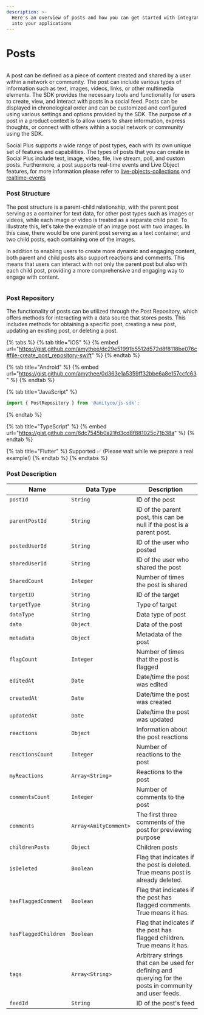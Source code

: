 ```yaml
---
description: >-
  Here's an overview of posts and how you can get started with integrating them
  into your applications
---
```


# Posts

<figure><img src="../../../.gitbook/assets/image (125).png" alt=""><figcaption></figcaption></figure>

A post can be defined as a piece of content created and shared by a user within a network or community. The post can include various types of information such as text, images, videos, links, or other multimedia elements. The SDK provides the necessary tools and functionality for users to create, view, and interact with posts in a social feed. Posts can be displayed in chronological order and can be customized and configured using various settings and options provided by the SDK. The purpose of a post in a product context is to allow users to share information, express thoughts, or connect with others within a social network or community using the SDK.

Social Plus supports a wide range of post types, each with its own unique set of features and capabilities. The types of posts that you can create in Social Plus include text, image, video, file, live stream, poll, and custom posts. Furthermore, a post supports real-time events and Live Object features, for more information please refer to [live-objects-collections](../../core-concepts/live-objects-collections/ "mention") and [realtime-events](../../core-concepts/realtime-events/ "mention")&#x20;

### Post Structure

The post structure is a parent-child relationship, with the parent post serving as a container for text data, for other post types such as images or videos, while each image or video is treated as a separate child post. To illustrate this, let's take the example of an image post with two images. In this case, there would be one parent post serving as a text container, and two child posts, each containing one of the images.&#x20;

In addition to enabling users to create more dynamic and engaging content, both parent and child posts also support reactions and comments. This means that users can interact with not only the parent post but also with each child post, providing a more comprehensive and engaging way to engage with content.

<figure><img src="../../../.gitbook/assets/Screen Shot 2566-02-17 at 12.58.49.png" alt=""><figcaption></figcaption></figure>

### Post Repository

The functionality of posts can be utilized through the Post Repository, which offers methods for interacting with a data source that stores posts. This includes methods for obtaining a specific post, creating a new post, updating an existing post, or deleting a post.

{% tabs %}
{% tab title="iOS" %}
{% embed url="https://gist.github.com/amythee/dc29e51991b5512d572d8f8118be076c#file-create_post_repository-swift" %}
{% endtab %}

{% tab title="Android" %}
{% embed url="https://gist.github.com/amythee/0d363e1a5359ff32bbe6a8e157ccfc63" %}
{% endtab %}

{% tab title="JavaScript" %}
```javascript
import { PostRepository } from '@amityco/js-sdk';
```
{% endtab %}

{% tab title="TypeScript" %}
{% embed url="https://gist.github.com/6dc7545b0a21fd3cd8f881025c71b38a" %}
{% endtab %}

{% tab title="Flutter" %}
Supported ✅ (Please wait while we prepare a real example!)
{% endtab %}
{% endtabs %}

### Post Description

| Name                 | Data Type             | Description                                                                                             |
| -------------------- | --------------------- | ------------------------------------------------------------------------------------------------------- |
| `postId`             | `String`              | ID of the post                                                                                          |
| `parentPostId`       | `String`              | ID of the parent post, this can be null if the post is a parent post.                                   |
| `postedUserId`       | `String`              | ID of the user who posted                                                                               |
| `sharedUserId`       | `String`              | ID of the user who shared the post                                                                      |
| `SharedCount`        | `Integer`             | Number of times the post is shared                                                                      |
| `targetID`           | `String`              | ID of the target                                                                                        |
| `targetType`         | `String`              | Type of target                                                                                          |
| `dataType`           | `String`              | Data type of post                                                                                       |
| `data`               | `Object`              | Data of the post                                                                                        |
| `metadata`           | `Object`              | Metadata of the post                                                                                    |
| `flagCount`          | `Integer`             | Number of times that the post is flagged                                                                |
| `editedAt`           | `Date`                | Date/time the post was edited                                                                           |
| `createdAt`          | `Date`                | Date/time the post was created                                                                          |
| `updatedAt`          | `Date`                | Date/time the post was updated                                                                          |
| `reactions`          | `Object`              | Information about the post reactions                                                                    |
| `reactionsCount`     | `Integer`             | Number of reactions to the post                                                                         |
| `myReactions`        | `Array<String>`       | Reactions to the post                                                                                   |
| `commentsCount`      | `Integer`             | Number of comments to the post                                                                          |
| `comments`           | `Array<AmityComment>` | The first three comments of the post for previewing purpose                                             |
| `childrenPosts`      | `Object`              | Children posts                                                                                          |
| `isDeleted`          | `Boolean`             | Flag that indicates if the post is deleted. True means post is already deleted.                         |
| `hasFlaggedComment`  | `Boolean`             | Flag that indicates if the post has flagged comments. True means it has.                                |
| `hasFlaggedChildren` | `Boolean`             | Flag that indicates if the post has flagged children. True means it has.                                |
| `tags`               | `Array<String>`       | Arbitrary strings that can be used for defining and querying for the posts in community and user feeds. |
| `feedId`             | `String`              | ID of the post's feed                                                                                   |

